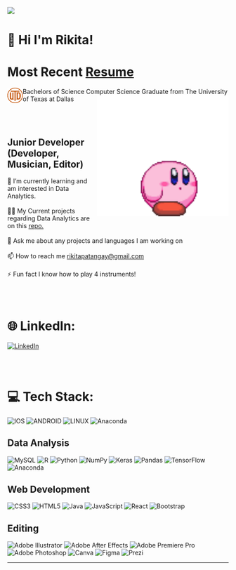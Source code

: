 [![](https://visitcount.itsvg.in/api?id=rpatangay00&icon=0&color=5)](https://visitcount.itsvg.in)

# 💫 Hi I'm Rikita! 
# Most Recent [Resume](https://github.com/rpatangay00/Resume/blob/f5fd9b1486e06a18629cfdcd313607a498f0ca75/RikitaPatangayResume.pdf)

<img align ="left" alt="coding" width="35" src="https://github.com/rpatangay00/LogosAndPics/blob/feb158e5e4e34903ea6ece4c1c7a3ea415d175c9/Daco_5186041.png">
Bachelors of Science Computer Science Graduate from The University of Texas at Dallas 

<img align ="right" alt="coding" width="300" src="https://github.com/rpatangay00/LogosAndPics/blob/873d7e9a818f676770daa39d97f7a72c85cc20f4/Y3il.gif">

<br><br>


## Junior Developer (Developer, Musician, Editor)

🌱 I’m currently learning and am interested in Data Analytics. <br><br>👨‍💻 My Current projects regarding Data Analytics are on this [repo.](https://github.com/rpatangay00/DataAnalyticsProjects.git) <br><br>💬 Ask me about any projects and languages I am working on<br><br>📫 How to reach me rikitapatangay@gmail.com<br><br>⚡ Fun fact I know how to play 4 instruments!


<br><br>

# 🌐 LinkedIn:
[![LinkedIn](https://img.shields.io/badge/LinkedIn-%230077B5.svg?logo=linkedin&logoColor=white)](https://www.linkedin.com/in/rikita-patangay-5a4440158/) 


<br><br>

# 💻 Tech Stack:
![IOS](https://img.shields.io/badge/IOS-%2320232a.svg?style=for-the-badge&logo=apple&logoColor=white) ![ANDROID](https://img.shields.io/badge/android-%2320232a.svg?style=for-the-badge&logo=android&logoColor=%a4c639) ![LINUX](https://img.shields.io/badge/Linux-FCC624?style=for-the-badge&logo=linux&logoColor=black) ![Anaconda](https://img.shields.io/badge/Anaconda-%2344A833.svg?style=for-the-badge&logo=anaconda&logoColor=white) 

## Data Analysis
![MySQL](https://img.shields.io/badge/mysql-%2300f.svg?style=for-the-badge&logo=mysql&logoColor=white) ![R](https://img.shields.io/badge/r-%23276DC3.svg?style=for-the-badge&logo=r&logoColor=white) ![Python](https://img.shields.io/badge/python-3670A0?style=for-the-badge&logo=python&logoColor=ffdd54) ![NumPy](https://img.shields.io/badge/numpy-%23013243.svg?style=for-the-badge&logo=numpy&logoColor=white) ![Keras](https://img.shields.io/badge/Keras-%23D00000.svg?style=for-the-badge&logo=Keras&logoColor=white) ![Pandas](https://img.shields.io/badge/pandas-%23150458.svg?style=for-the-badge&logo=pandas&logoColor=white) ![TensorFlow](https://img.shields.io/badge/TensorFlow-%23FF6F00.svg?style=for-the-badge&logo=TensorFlow&logoColor=white) ![Anaconda](https://img.shields.io/badge/Anaconda-%2344A833.svg?style=for-the-badge&logo=anaconda&logoColor=white) 

## Web Development
 ![CSS3](https://img.shields.io/badge/css3-%231572B6.svg?style=for-the-badge&logo=css3&logoColor=white) ![HTML5](https://img.shields.io/badge/html5-%23E34F26.svg?style=for-the-badge&logo=html5&logoColor=white) ![Java](https://img.shields.io/badge/java-%23ED8B00.svg?style=for-the-badge&logo=java&logoColor=white) ![JavaScript](https://img.shields.io/badge/javascript-%23323330.svg?style=for-the-badge&logo=javascript&logoColor=%23F7DF1E) ![React](https://img.shields.io/badge/react-%2320232a.svg?style=for-the-badge&logo=react&logoColor=%2361DAFB)  ![Bootstrap](https://img.shields.io/badge/bootstrap-%23563D7C.svg?style=for-the-badge&logo=bootstrap&logoColor=white) 
## Editing
![Adobe Illustrator](https://img.shields.io/badge/adobeillustrator-%23FF9A00.svg?style=for-the-badge&logo=adobeillustrator&logoColor=white) ![Adobe After Effects](https://img.shields.io/badge/Adobe%20After%20Effects-9999FF.svg?style=for-the-badge&logo=Adobe%20After%20Effects&logoColor=white) ![Adobe Premiere Pro](https://img.shields.io/badge/Adobe%20Premiere%20Pro-9999FF.svg?style=for-the-badge&logo=Adobe%20Premiere%20Pro&logoColor=white) ![Adobe Photoshop](https://img.shields.io/badge/adobephotoshop-%2331A8FF.svg?style=for-the-badge&logo=adobephotoshop&logoColor=white) ![Canva](https://img.shields.io/badge/Canva-%2300C4CC.svg?style=for-the-badge&logo=Canva&logoColor=white) 	![Figma](https://img.shields.io/badge/figma-%23F24E1E.svg?style=for-the-badge&logo=figma&logoColor=white)  ![Prezi](https://img.shields.io/badge/Prezi-%23000000.svg?style=for-the-badge&logo=Prezi&logoColor=white) 


---


<!-- Proudly created with GPRM ( https://gprm.itsvg.in ) -->
